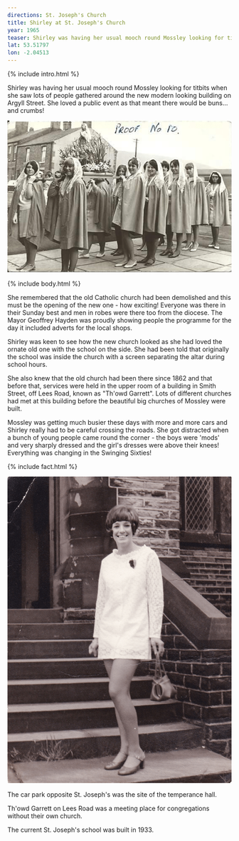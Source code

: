 ```yaml
---
directions: St. Joseph's Church
title: Shirley at St. Joseph's Church
year: 1965
teaser: Shirley was having her usual mooch round Mossley looking for titbits when she saw lots of people gathered around the new modern looking building on Argyll Street.
lat: 53.51797
lon: -2.04513
---
```


{% include intro.html %}

Shirley was having her usual mooch round Mossley looking for titbits when she saw lots of people gathered around the new modern looking building on Argyll Street. She loved a public event as that meant there would be buns... and crumbs!

![Photo of young women at St Joseph's Church](/images/stops/dog/Trail_Dog_3b.png)

{% include body.html %}

She remembered that the old Catholic church had been demolished and this must be the opening of the new one - how exciting! Everyone was there in their Sunday best and men in robes were there too from the diocese. The Mayor Geoffrey Hayden was proudly showing people the programme for the day it included adverts for the local shops.

Shirley was keen to see how the new church looked as she had loved the ornate old one with the school on the side. She had been told that originally the school was inside the church with a screen separating the altar during school hours.

She also knew that the old church had been there since 1862 and that before that, services were held in the upper room of a building in Smith Street, off Lees Road, known as "Th'owd Garrett". Lots of different churches had met at this building before the beautiful big churches of Mossley were built.

Mossley was getting much busier these days with more and more cars and Shirley really had to be careful crossing the roads. She got distracted when a bunch of young people came round the corner - the boys were 'mods' and very sharply dressed and the girl's dresses were above their knees! Everything was changing in the Swinging Sixties! 

{% include fact.html %}

![Photo of a young woman in a Sixties-style dress](/images/stops/dog/Trail_Dog_3.png)

The car park opposite St. Joseph's was the site of the temperance hall.

Th'owd Garrett on Lees Road was a meeting place for congregations without their own church.

The current St. Joseph's school was built in 1933.